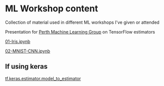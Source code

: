 # ML Workshop content

Collection of material used in different ML workshops I've given or attended

Presentation for [Perth Machine Learning Group](https://www.pmlg.org) on TensorFlow estimators

[01-Iris.ipynb](https://colab.research.google.com/github/damienpontifex/pmlg/blob/master/estimators/01-Iris.ipynb)

[02-MNIST-CNN.ipynb](https://colab.research.google.com/github/damienpontifex/pmlg/blob/master/estimators/02-MNIST-CNN.ipynb)

## If using keras

[tf.keras.estimator.model_to_estimator](https://www.tensorflow.org/api_docs/python/tf/keras/estimator/model_to_estimator)